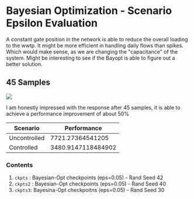 # Bayesian Optimization - Scenario Epsilon Evaluation 

A constant gate position in the network is able to reduce the overall loading to the wwtp. It might be more efficient in handling daily flows than spikes. Which would make sense, as we are changing the "capacitance" of the system. Might be interesting to see if the Bayopt is able to figure out a better solution.


## 45 Samples

![](./epsilon-40.png)

I am honestly impressed with the response after 45 samples, it is able to achieve a performance improvement of about 50\%

| Scenario     | Performance        |
| ------------ | -----------------  |
| Uncontrolled | 7721.27364541205   |
| Controlled   | 3480.9147118484902 |


### Contents 
1. `ckpts` : Bayesian-Opt checkpoints (eps=0.05) - Rand Seed 42
2. `ckpts2` : Bayesian-Opt checkpoints (eps=0.05) - Rand Seed 40
3. `ckpts3`: Bayesina-Opt checkpoitns (eps=0.05) - Rand Seed 30
